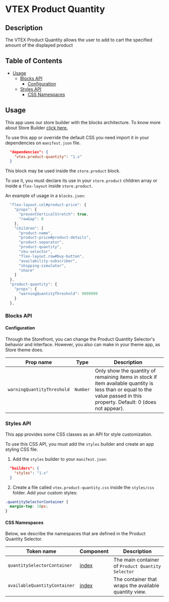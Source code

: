 # VTEX Product Quantity

## Description

The VTEX Product Quantity allows the user to add to cart the specified amount of the displayed product

## Table of Contents

- [Usage](#usage)
  - [Blocks API](#blocks-api)
    - [Configuration](#configuration)
  - [Styles API](#styles-api)
    - [CSS Namespaces](#css-namespaces)

## Usage

This app uses our store builder with the blocks architecture. To know more about Store Builder [click here.](https://help.vtex.com/en/tutorial/understanding-storebuilder-and-stylesbuilder#structuring-and-configuring-our-store-with-object-object)

To use this app or override the default CSS you need import it in your dependencies on `manifest.json` file.

```json
  "dependencies": {
    "vtex.product-quantity": "1.x"
  }
```

This block may be used inside the `store.product` block.

To use it, you must declare its use in your `store.product` children array or inside a `flex-layout` inside `store.product`.

An example of usage in a `blocks.json`:

```js
  "flex-layout.col#product-price": {
    "props": {
      "preventVerticalStretch": true,
      "rowGap": 0
    },
    "children": [
      "product-name",
      "product-price#product-details",
      "product-separator",
      "product-quantity",
      "sku-selector",
      "flex-layout.row#buy-button",
      "availability-subscriber",
      "shipping-simulator",
      "share"
    ]
  },
  "product-quantity": {
    "props": {
      "warningQuantityThreshold": 9999999
    }
  },
```

### Blocks API

#### Configuration

Through the Storefront, you can change the Product Quantity Selector's behavior and interface. However, you also can make in your theme app, as Store theme does.

| Prop name                  | Type     | Description                                                                                                                                                             |
| -------------------------- | -------- | ----------------------------------------------------------------------------------------------------------------------------------------------------------------------- |
| `warningQuantityThreshold` | `Number` | Only show the quantity of remaining items in stock if item available quantity is less than or equal to the value passed in this property. Default: 0 (does not appear). |

### Styles API

This app provides some CSS classes as an API for style customization.

To use this CSS API, you must add the `styles` builder and create an app styling CSS file.

1. Add the `styles` builder to your `manifest.json`:

```json
  "builders": {
    "styles": "1.x"
  }
```

2. Create a file called `vtex.product-quantity.css` inside the `styles/css` folder. Add your custom styles:

```css
.quantitySelectorContainer {
  margin-top: 10px;
}
```

#### CSS Namespaces

Below, we describe the namespaces that are defined in the Product Quantity Selector.

| Token name                   | Component                                                                                                    | Description                                           |
| ---------------------------- | ------------------------------------------------------------------------------------------------------------ | ----------------------------------------------------- |
| `quantitySelectorContainer`  | [index](https://github.com/vtex-apps/product-quantity/blob/master/react/components/ProductQuantity/index.js) | The main container of `Product Quantity Selector`     |
| `availableQuantityContainer` | [index](https://github.com/vtex-apps/product-quantity/blob/master/react/components/ProductQuantity/index.js) | The container that wraps the available quantity view. |
